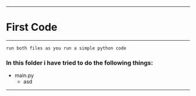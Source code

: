 

---
# First Code
---

`run both files as you run a simple python code`

### In this folder i have tried to do the following things:
- main.py
    - asd
---